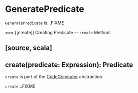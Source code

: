 # GeneratePredicate

`GeneratePredicate` is...FIXME

=== [[create]] Creating Predicate -- `create` Method

[source, scala]
----
create(predicate: Expression): Predicate
----

`create` is part of the [CodeGenerator](CodeGenerator.md#create) abstraction.

`create`...FIXME
